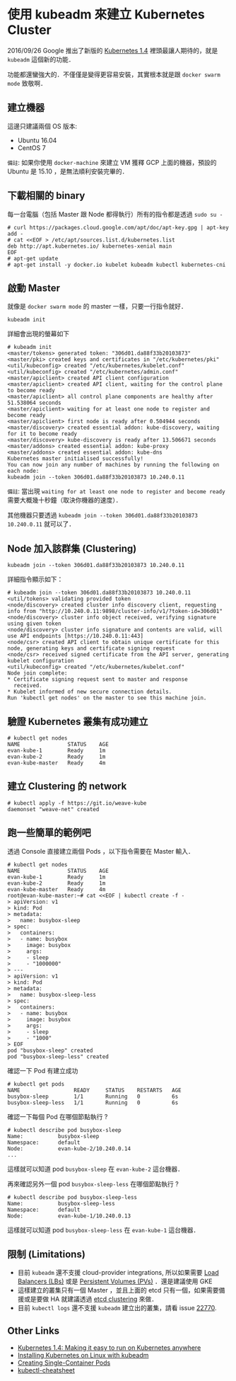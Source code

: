 # 使用 kubeadm 來建立 Kubernetes Cluster

2016/09/26 Google 推出了新版的 [Kubernetes 1.4](http://blog.kubernetes.io/2016/09/kubernetes-1.4-making-it-easy-to-run-on-kuberentes-anywhere.html?m=1) 裡頭最讓人期待的，就是 `kubeadm` 這個新的功能．

功能都還蠻強大的．不僅僅是變得更容易安裝，其實根本就是跟 `docker swarm mode` 致敬啊．

## 建立機器

這邊只建議兩個 OS 版本:

* Ubuntu 16.04
* CentOS 7

`備註`: 如果你使用 `docker-machine` 來建立 VM 獲釋 GCP 上面的機器，預設的 Ubuntu 是 15.10 ，是無法順利安裝完畢的．

## 下載相關的 binary

每一台電腦（包括 Master 跟 Node 都得執行）所有的指令都是透過 `sudo su -`

```text
# curl https://packages.cloud.google.com/apt/doc/apt-key.gpg | apt-key add -
# cat <<EOF > /etc/apt/sources.list.d/kubernetes.list
deb http://apt.kubernetes.io/ kubernetes-xenial main
EOF
# apt-get update
# apt-get install -y docker.io kubelet kubeadm kubectl kubernetes-cni
```

## 啟動 Master

就像是 `docker swarm mode` 的 master 一樣，只要一行指令就好．

```text
kubeadm init
```

詳細會出現的螢幕如下

```text
# kubeadm init
<master/tokens> generated token: "306d01.da88f33b20103873"
<master/pki> created keys and certificates in "/etc/kubernetes/pki"
<util/kubeconfig> created "/etc/kubernetes/kubelet.conf"
<util/kubeconfig> created "/etc/kubernetes/admin.conf"
<master/apiclient> created API client configuration
<master/apiclient> created API client, waiting for the control plane to become ready
<master/apiclient> all control plane components are healthy after 51.538064 seconds
<master/apiclient> waiting for at least one node to register and become ready
<master/apiclient> first node is ready after 0.504944 seconds
<master/discovery> created essential addon: kube-discovery, waiting for it to become ready
<master/discovery> kube-discovery is ready after 13.506671 seconds
<master/addons> created essential addon: kube-proxy
<master/addons> created essential addon: kube-dns
Kubernetes master initialised successfully!
You can now join any number of machines by running the following on each node:
kubeadm join --token 306d01.da88f33b20103873 10.240.0.11
```

`備註`: 當出現 `waiting for at least one node to register and become ready` 需要大概幾十秒鐘（取決你機器的速度）．

其他機器只要透過 `kubeadm join --token 306d01.da88f33b20103873 10.240.0.11` 就可以了．

## Node 加入該群集 \(Clustering\)

```text
kubeadm join --token 306d01.da88f33b20103873 10.240.0.11
```

詳細指令顯示如下：

```text
# kubeadm join --token 306d01.da88f33b20103873 10.240.0.11
<util/tokens> validating provided token
<node/discovery> created cluster info discovery client, requesting info from "http://10.240.0.11:9898/cluster-info/v1/?token-id=306d01"
<node/discovery> cluster info object received, verifying signature using given token
<node/discovery> cluster info signature and contents are valid, will use API endpoints [https://10.240.0.11:443]
<node/csr> created API client to obtain unique certificate for this node, generating keys and certificate signing request
<node/csr> received signed certificate from the API server, generating kubelet configuration
<util/kubeconfig> created "/etc/kubernetes/kubelet.conf"
Node join complete:
* Certificate signing request sent to master and response
  received.
* Kubelet informed of new secure connection details.
Run 'kubectl get nodes' on the master to see this machine join.
```

## 驗證 Kubernetes 叢集有成功建立

```text
# kubectl get nodes
NAME               STATUS    AGE
evan-kube-1        Ready     1m
evan-kube-2        Ready     1m
evan-kube-master   Ready     4m
```

## 建立 Clustering 的 network

```text
# kubectl apply -f https://git.io/weave-kube
daemonset "weave-net" created
```

## 跑一些簡單的範例吧

透過 Console 直接建立兩個 Pods ，以下指令需要在 Master 輸入．

```text
# kubectl get nodes
NAME               STATUS    AGE
evan-kube-1        Ready     1m
evan-kube-2        Ready     1m
evan-kube-master   Ready     4m
root@evan-kube-master:~# cat <<EOF | kubectl create -f -
> apiVersion: v1
> kind: Pod
> metadata:
>   name: busybox-sleep
> spec:
>   containers:
>   - name: busybox
>     image: busybox
>     args:
>     - sleep
>     - "1000000"
> ---
> apiVersion: v1
> kind: Pod
> metadata:
>   name: busybox-sleep-less
> spec:
>   containers:
>   - name: busybox
>     image: busybox
>     args:
>     - sleep
>     - "1000"
> EOF
pod "busybox-sleep" created
pod "busybox-sleep-less" created
```

確認一下 Pod 有建立成功

```text
# kubectl get pods
NAME                 READY     STATUS    RESTARTS   AGE
busybox-sleep        1/1       Running   0          6s
busybox-sleep-less   1/1       Running   0          6s
```

確認一下每個 Pod 在哪個節點執行 ?

```text
# kubectl describe pod busybox-sleep
Name:           busybox-sleep
Namespace:      default
Node:           evan-kube-2/10.240.0.14
...
```

這樣就可以知道 pod `busybox-sleep` 在 `evan-kube-2` 這台機器．

再來確認另外一個 pod `busybox-sleep-less` 在哪個節點執行 ?

```text
# kubectl describe pod busybox-sleep-less
Name:           busybox-sleep-less
Namespace:      default
Node:           evan-kube-1/10.240.0.13
```

這樣就可以知道 pod `busybox-sleep-less` 在 `evan-kube-1` 這台機器．

## 限制 \(Limitations\)

* 目前 `kubeadm` 還不支援 cloud-provider integrations, 所以如果需要 [Load Balancers \(LBs\)](http://kubernetes.io/docs/user-guide/load-balancer/) 或是 [Persistent Volumes \(PVs\)](http://kubernetes.io/docs/user-guide/persistent-volumes/walkthrough/) ．還是建議使用 GKE 
* 這樣建立的叢集只有一個 Master ，並且上面的 etcd 只有一個，如果需要備援或是要做 HA 就建議透過 [etcd clustering](https://coreos.com/etcd/docs/latest/admin_guide.html) 來做．
* 目前 `kubectl logs` 還不支援 `kubeadm` 建立出的叢集，請看 issue [22770](https://github.com/kubernetes/kubernetes/issues/22770).

## Other Links

* [Kubernetes 1.4: Making it easy to run on Kubernetes anywhere](http://blog.kubernetes.io/2016/09/kubernetes-1.4-making-it-easy-to-run-on-kuberentes-anywhere.html?m=1)
* [Installing Kubernetes on Linux with kubeadm](http://kubernetes.io/docs/getting-started-guides/kubeadm/)
* [Creating Single-Container Pods](http://kubernetes.io/docs/user-guide/pods/single-container/)
* [kubectl-cheatsheet](http://kubernetes.io/docs/user-guide/kubectl-cheatsheet/)

